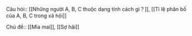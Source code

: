Câu hỏi:: [[Những người A, B, C thuộc dạng tính cách gì？]], [[Tỉ lệ phân bố của A, B, C trong xã hội]] 

Chủ đề:: [[Mỉa mai]], [[Sợ hãi]] 
